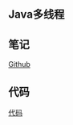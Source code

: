 ## Java多线程

## 笔记

[Github](https://github.com/GreyZeng/juc/blob/master/README.md)

## 代码

[代码](https://github.com/GreyZeng/juc)
